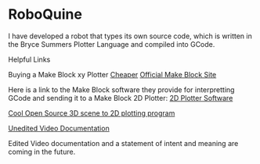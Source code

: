 # RoboQuine
I have developed a robot that types its own source code, which is written in the Bryce Summers Plotter Language and compiled into GCode.

Helpful Links

Buying a Make Block xy Plotter
[Cheaper](http://www.studica.com/us/en/Makeblock/makeblock-xy-plotter-robot-kit/91018.html?ex_ref=google_feed&gclid=Cj0KEQjwncO7BRC06snzrdSJyKEBEiQAsUaRjJuBvH8jeHekIJCMHkhs_gIERO__Tef6EiXJhLDRcuoaAn1j8P8HAQ)
[Official Make Block Site](http://makeblock.com/xy-plotter-robot-kit/)

Here is a link to the Make Block software they provide for interpretting GCode and sending it to a Make Block 2D Plotter:
[2D Plotter Software](https://github.com/Makeblock-official/XY-Plotter-2.0)

[Cool Open Source 3D scene to 2D plotting program](https://github.com/fogleman/ln)

[Unedited Video Documentation](https://drive.google.com/folderview?id=0B5C5ueu74MPzbWxQcDIxSTNKaGc&usp=sharing)

Edited Video documentation and a statement of intent and meaning are coming in the future.
